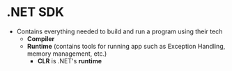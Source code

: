 # .NET SDK

- Contains everything needed to build and run a program using their tech
  - **Compiler**
  - **Runtime** (contains tools for running app such as Exception Handling, memory management, etc.)
    - **CLR** is .NET's **runtime**